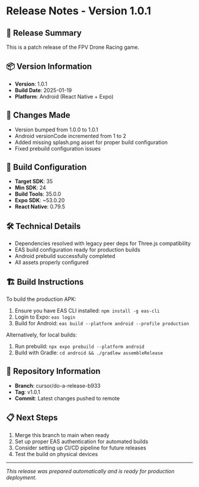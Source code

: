 # Release Notes - Version 1.0.1

## 🚀 Release Summary
This is a patch release of the FPV Drone Racing game.

## 📦 Version Information
- **Version**: 1.0.1
- **Build Date**: 2025-01-19
- **Platform**: Android (React Native + Expo)

## 🔧 Changes Made
- Version bumped from 1.0.0 to 1.0.1
- Android versionCode incremented from 1 to 2
- Added missing splash.png asset for proper build configuration
- Fixed prebuild configuration issues

## 📱 Build Configuration
- **Target SDK**: 35
- **Min SDK**: 24
- **Build Tools**: 35.0.0
- **Expo SDK**: ~53.0.20
- **React Native**: 0.79.5

## 🛠 Technical Details
- Dependencies resolved with legacy peer deps for Three.js compatibility
- EAS build configuration ready for production builds
- Android prebuild successfully completed
- All assets properly configured

## 🏗 Build Instructions
To build the production APK:

1. Ensure you have EAS CLI installed: `npm install -g eas-cli`
2. Login to Expo: `eas login`
3. Build for Android: `eas build --platform android --profile production`

Alternatively, for local builds:
1. Run prebuild: `npx expo prebuild --platform android`
2. Build with Gradle: `cd android && ./gradlew assembleRelease`

## 🔗 Repository Information
- **Branch**: cursor/do-a-release-b933
- **Tag**: v1.0.1
- **Commit**: Latest changes pushed to remote

## 📋 Next Steps
1. Merge this branch to main when ready
2. Set up proper EAS authentication for automated builds
3. Consider setting up CI/CD pipeline for future releases
4. Test the build on physical devices

---
*This release was prepared automatically and is ready for production deployment.*